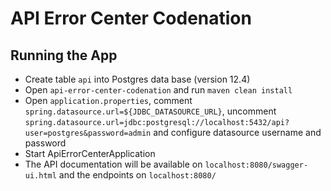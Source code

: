 # API Error Center Codenation
## Running the App

- Create table `api` into Postgres data base (version 12.4)
- Open `api-error-center-codenation` and run `maven clean install` 
- Open `application.properties`, comment `spring.datasource.url=${JDBC_DATASOURCE_URL}`, uncomment `spring.datasource.url=jdbc:postgresql://localhost:5432/api?user=postgres&password=admin` and configure datasource username and password 
- Start ApiErrorCenterApplication
- The API documentation will be available on `localhost:8080/swagger-ui.html` and the endpoints on `localhost:8080/`
